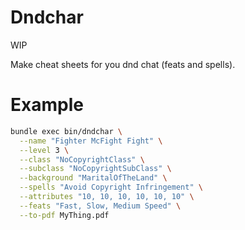 # Dndchar

WIP

Make cheat sheets for you dnd chat (feats and spells).

# Example

```sh
bundle exec bin/dndchar \
  --name "Fighter McFight Fight" \
  --level 3 \
  --class "NoCopyrightClass" \
  --subclass "NoCopyrightSubClass" \
  --background "MaritalOfTheLand" \
  --spells "Avoid Copyright Infringement" \
  --attributes "10, 10, 10, 10, 10, 10" \
  --feats "Fast, Slow, Medium Speed" \
  --to-pdf MyThing.pdf
```

